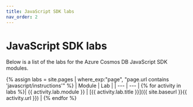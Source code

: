 ```yaml
---
title: JavaScript SDK labs
nav_order: 2
---
```


# JavaScript SDK labs

Below is a list of the labs for the Azure Cosmos DB JavaScript SDK modules.

{% assign labs = site.pages | where_exp:"page", "page.url contains 'javascript/instructions'" %}
| Module | Lab |
| --- | --- |
{% for activity in labs  %}| {{ activity.lab.module }} | [{{ activity.lab.title }}]({{ site.baseurl }}{{ activity.url }}) |
{% endfor %}
